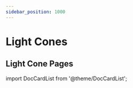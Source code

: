 ```yaml
---
sidebar_position: 1000
---
```


# Light Cones

## Light Cone Pages

import DocCardList from '@theme/DocCardList';

<DocCardList />
